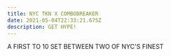 ```yaml
---
title: NYC TKN X COMBOBREAKER
date: 2021-05-04T22:33:21.675Z
description: GET HYPE!
---
```

A FIRST TO 10 SET BETWEEN TWO OF NYC'S FINEST